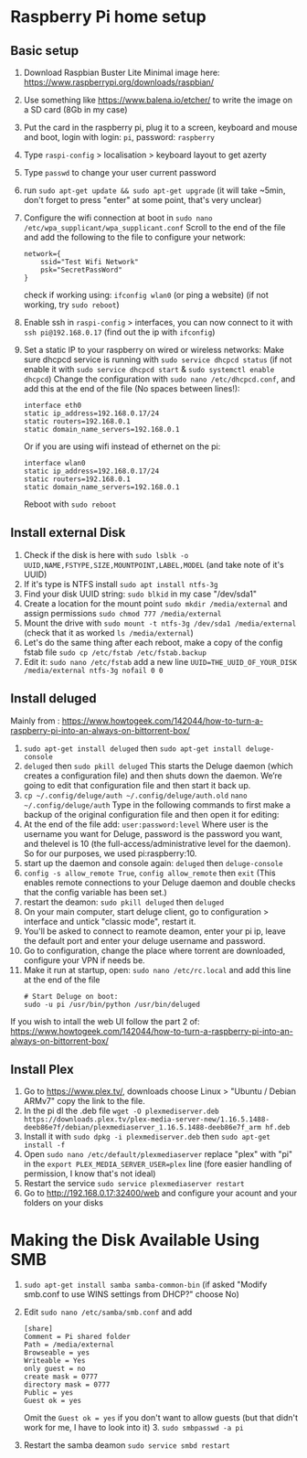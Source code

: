 # Raspberry Pi home setup

## Basic setup

1. Download Raspbian Buster Lite Minimal image here: https://www.raspberrypi.org/downloads/raspbian/
2. Use something like https://www.balena.io/etcher/ to write the image on a SD card (8Gb in my case)
3. Put the card in the raspberry pi, plug it to a screen, keyboard and mouse and boot, login with login: `pi`, password: `raspberry`
4. Type `raspi-config` > localisation > keyboard layout to get azerty
5. Type `passwd` to change your user current password
6. run `sudo apt-get update && sudo apt-get upgrade` (it will take ~5min, don't forget to press "enter" at some point, that's very unclear)
7. Configure the wifi connection at boot in `sudo nano /etc/wpa_supplicant/wpa_supplicant.conf`
    Scroll to the end of the file and add the following to the file to configure your network:
    ```
    network={
        ssid="Test Wifi Network"
        psk="SecretPassWord"
    }
    ```
    check if working using: `ifconfig wlan0` (or ping a website) (if not working, try `sudo reboot`)
8. Enable ssh in `raspi-config` > interfaces, you can now connect to it with `ssh pi@192.168.0.17` (find out the ip with `ifconfig`)
9. Set a static IP to your raspberry on wired or wireless networks:
    Make sure dhcpcd service is running with `sudo service dhcpcd status` (if not enable it with `sudo service dhcpcd start` & `sudo systemctl enable dhcpcd`)
    Change the configuration with `sudo nano /etc/dhcpcd.conf`, and add this at the end of the file (No spaces between lines!):

    ```
    interface eth0
    static ip_address=192.168.0.17/24
    static routers=192.168.0.1
    static domain_name_servers=192.168.0.1
    ```

    Or if you are using wifi instead of ethernet on the pi:
    ```
    interface wlan0
    static ip_address=192.168.0.17/24
    static routers=192.168.0.1
    static domain_name_servers=192.168.0.1
    ```

    Reboot with `sudo reboot`

## Install external Disk

1. Check if the disk is here with `sudo lsblk -o UUID,NAME,FSTYPE,SIZE,MOUNTPOINT,LABEL,MODEL` (and take note of it's UUID)
2. If it's type is NTFS install `sudo apt install ntfs-3g`
3. Find your disk UUID string: `sudo blkid` in my case "/dev/sda1"
4. Create a location for the mount point `sudo mkdir /media/external` and assign permissions `sudo chmod 777 /media/external`
5. Mount the drive with `sudo mount -t ntfs-3g /dev/sda1 /media/external` (check that it as worked `ls /media/external`)
6. Let's do the same thing after each reboot, make a copy of the config fstab file `sudo cp /etc/fstab /etc/fstab.backup`
7. Edit it: `sudo nano /etc/fstab` add a new line `UUID=THE_UUID_OF_YOUR_DISK /media/external ntfs-3g nofail 0 0`

## Install deluged

Mainly from : https://www.howtogeek.com/142044/how-to-turn-a-raspberry-pi-into-an-always-on-bittorrent-box/

1. `sudo apt-get install deluged` then `sudo apt-get install deluge-console`
2. `deluged` then `sudo pkill deluged` This starts the Deluge daemon (which creates a configuration file) and then shuts down the daemon. We’re going to edit that configuration file and then start it back up.
3. `cp ~/.config/deluge/auth ~/.config/deluge/auth.old` `nano ~/.config/deluge/auth` Type in the following commands to first make a backup of the original configuration file and then open it for editing:
4. At the end of the file add: `user:password:level` Where user is the username you want for Deluge, password is the password you want, and thelevel is 10 (the full-access/administrative level for the daemon). So for our purposes, we used pi:raspberry:10.
5. start up the daemon and console again: `deluged` then `deluge-console`
6. `config -s allow_remote True`, `config allow_remote` then `exit` (This enables remote connections to your Deluge daemon and double checks that the config variable has been set.)
7. restart the deamon: `sudo pkill deluged` then `deluged`
8. On your main computer, start deluge client, go to configuration > interface and untick "classic mode", restart it.
9. You'll be asked to connect to reamote deamon, enter your pi ip, leave the default port and enter your deluge username and password.
10. Go to configuration, change the place where torrent are downloaded, configure your VPN if needs be.
11. Make it run at startup, open: `sudo nano /etc/rc.local` and add this line at the end of the file
    ```
    # Start Deluge on boot:
    sudo -u pi /usr/bin/python /usr/bin/deluged
    ```

If you wish to intall the web UI follow the part 2 of: https://www.howtogeek.com/142044/how-to-turn-a-raspberry-pi-into-an-always-on-bittorrent-box/

## Install Plex

1. Go to https://www.plex.tv/, downloads choose Linux > "Ubuntu / Debian ARMv7" copy the link to the file.
2. In the pi dl the .deb file `wget -O plexmediserver.deb https://downloads.plex.tv/plex-media-server-new/1.16.5.1488-deeb86e7f/debian/plexmediaserver_1.16.5.1488-deeb86e7f_arm hf.deb`
3. Install it with `sudo dpkg -i plexmediserver.deb` then `sudo apt-get install -f`
4. Open `sudo nano /etc/default/plexmediaserver` replace "plex" with "pi" in the `export PLEX_MEDIA_SERVER_USER=plex` line (fore easier handling of permission, I know that's not ideal)
5. Restart the service `sudo service plexmediaserver restart`
6. Go to http://192.168.0.17:32400/web and configure your acount and your folders on your disks



# Making the Disk Available Using SMB

1. `sudo apt-get install samba samba-common-bin` (if asked "Modify smb.conf to use WINS settings from DHCP?" choose No)
2. Edit `sudo nano /etc/samba/smb.conf` and add
    ```
    [share]
    Comment = Pi shared folder
    Path = /media/external
    Browseable = yes
    Writeable = Yes
    only guest = no
    create mask = 0777
    directory mask = 0777
    Public = yes
    Guest ok = yes
    ```

    Omit the `Guest ok = yes` if you don't want to allow guests (but that didn't work for me, I have to look into it)
    3. `sudo smbpasswd -a pi`
3. Restart the samba deamon `sudo service smbd restart`